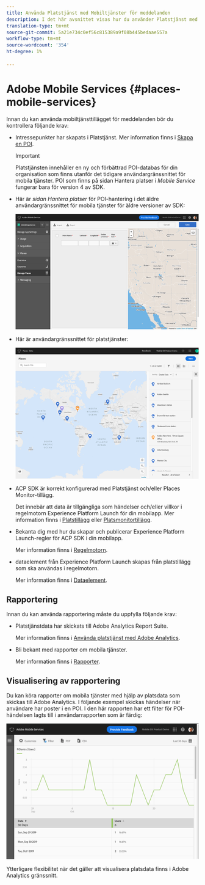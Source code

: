 ```yaml
---
title: Använda Platstjänst med Mobiltjänster för meddelanden
description: I det här avsnittet visas hur du använder Platstjänst med Mobiltjänster för meddelanden.
translation-type: tm+mt
source-git-commit: 5a21e734c0ef56c815389a9f08b445bedaae557a
workflow-type: tm+mt
source-wordcount: '354'
ht-degree: 1%

---
```



# Adobe Mobile Services {#places-mobile-services}

Innan du kan använda mobiltjänsttillägget för meddelanden bör du kontrollera följande krav:

* Intressepunkter har skapats i Platstjänst. Mer information finns i [Skapa en POI](/help/poi-mgmt-ui/create-a-poi-ui.md).

   >[!IMPORTANT]
   >
   >Platstjänsten innehåller en ny och förbättrad POI-databas för din organisation som finns utanför det tidigare användargränssnittet för mobila tjänster. POI som finns på sidan Hantera platser i *Mobile Service* fungerar bara för version 4 av SDK.

* Här är *sidan Hantera platser* för POI-hantering i det äldre användargränssnittet för mobila tjänster för äldre versioner av SDK:

   ![Äldre gränssnitt](/help/assets/legacy-location-v4-ui.png)

* Här är användargränssnittet för platstjänster:

   ![Placerar tjänstens gränssnitt för POI-hantering](/help/assets/places-ui.png)

* ACP SDK är korrekt konfigurerad med Platstjänst och/eller Places Monitor-tillägg.

   Det innebär att data är tillgängliga som händelser och/eller villkor i regelmotorn Experience Platform Launch för din mobilapp. Mer information finns i [Platstillägg](/help/places-ext-aep-sdks/places-extension/places-extension.md) eller [Platsmonitortillägg](/help/places-ext-aep-sdks/places-monitor-extension/using-places-monitor-extension.md).

* Bekanta dig med hur du skapar och publicerar Experience Platform Launch-regler för ACP SDK i din mobilapp.

   Mer information finns i [Regelmotorn](https://aep-sdks.gitbook.io/docs/using-mobile-extensions/mobile-core/rules-engine).

* dataelement från Experience Platform Launch skapas från platstillägg som ska användas i regelmotorn.

   Mer information finns i [Dataelement](https://aep-sdks.gitbook.io/docs/using-mobile-extensions/mobile-core/rules-engine#data-elements).

## Rapportering

Innan du kan använda rapportering måste du uppfylla följande krav:

* Platstjänstdata har skickats till Adobe Analytics Report Suite.

   Mer information finns i [Använda platstjänst med Adobe Analytics](/help/use-places-with-other-solutions/places-adobe-analytics/use-places-adobe-analytics.md).

* Bli bekant med rapporter om mobila tjänster.

   Mer information finns i [Rapporter](https://docs.adobe.com/content/help/en/mobile-services/using/reports-ug/usage.html).

## Visualisering av rapportering

Du kan köra rapporter om mobila tjänster med hjälp av platsdata som skickas till Adobe Analytics. I följande exempel skickas händelser när användare har poster i en POI. I den här rapporten har ett filter för POI-händelsen lagts till i användarrapporten som är färdig:

![Rapportvisualisering](/help/assets/report-visualize.png)

Ytterligare flexibilitet när det gäller att visualisera platsdata finns i Adobe Analytics gränssnitt.

